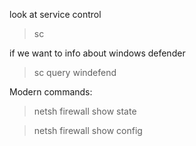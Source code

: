 look at service control

>sc
>

if we want to info about windows defender

>sc query windefend

Modern commands:


>netsh firewall show state

>netsh firewall show config

